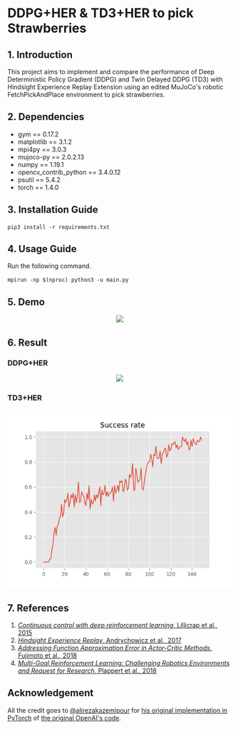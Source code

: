 # DDPG+HER & TD3+HER to pick Strawberries

## 1. Introduction
This project aims to implement and compare the performance of Deep Deterministic Policy Gradient (DDPG) and Twin Delayed DDPG (TD3) with Hindsight Experience Replay Extension using an edited  MuJoCo's robotic FetchPickAndPlace environment to pick strawberries.

## 2. Dependencies  
- gym == 0.17.2  
- matplotlib == 3.1.2  
- mpi4py == 3.0.3  
- mujoco-py == 2.0.2.13  
- numpy == 1.19.1  
- opencv_contrib_python == 3.4.0.12  
- psutil == 5.4.2  
- torch == 1.4.0  

## 3. Installation Guide
```shell
pip3 install -r requirements.txt
```

## 4. Usage Guide
Run the following command.
```shell
mpirun -np $(nproc) python3 -u main.py
```

## 5. Demo
<p align="center">
  <img src="Demo/FetchPickAndPlace.gif" height=250>
</p>  


## 6. Result
### DDPG+HER
<p align="center">
  <img src="Result/DDPG_Fetch_PickandPlace.png" height=400>
</p>

### TD3+HER
<p align="center">
  <img src="Result/TD3_Fetch_PickandPlace.png" height=400>
</p>

## 7. References
1. [_Continuous control with deep reinforcement learning_, Lillicrap et al., 2015](https://arxiv.org/abs/1509.02971)  
2. [_Hindsight Experience Replay_, Andrychowicz et al., 2017](https://arxiv.org/abs/1707.01495)
3. [_Addressing Function Approximation Error in Actor-Critic Methods_, Fujimoto et al., 2018](https://arxiv.org/pdf/1802.09477.pdf)
4. [_Multi-Goal Reinforcement Learning: Challenging Robotics Environments and Request for Research_, Plappert et al., 2018](https://arxiv.org/abs/1802.09464)  
## Acknowledgement
All the credit goes to [@alirezakazemipour](https://github.com/alirezakazemipour) for [his original implementation in PyTorch](https://github.com/alirezakazemipour/DDPG-HER) of [the original OpenAI's code](https://github.com/openai/baselines/tree/master/baselines/her).  

